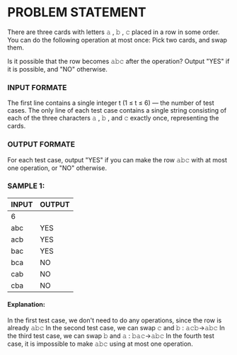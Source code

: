 # PROBLEM STATEMENT

There are three cards with letters 𝚊 , 𝚋 , 𝚌 placed in a row in some order. You can do the following operation at most once:
Pick two cards, and swap them.

Is it possible that the row becomes 𝚊𝚋𝚌 after the operation? Output "YES" if it is possible, and "NO" otherwise.

### INPUT FORMATE

The first line contains a single integer t (1 ≤ t ≤ 6) — the number of test cases. The only line of each test case contains a single string consisting of each of the three characters 𝚊 , 𝚋 , and 𝚌 exactly once, representing the cards.

### OUTPUT FORMATE

For each test case, output "YES" if you can make the row 𝚊𝚋𝚌 with at most one operation, or "NO" otherwise.

### SAMPLE 1:

| INPUT | OUTPUT |
| -------- | -------- |
| 6 |  |
| abc | YES |
| acb | YES |
| bac | YES |
| bca | NO |
| cab | NO |
| cba | NO |


#### Explanation:

In the first test case, we don't need to do any operations, since the row is already 𝚊𝚋𝚌
In the second test case, we can swap 𝚌 and 𝚋 : 𝚊𝚌𝚋→𝚊𝚋𝚌
In the third test case, we can swap 𝚋 and 𝚊 : 𝚋𝚊𝚌→𝚊𝚋𝚌
In the fourth test case, it is impossible to make 𝚊𝚋𝚌 using at most one operation.

